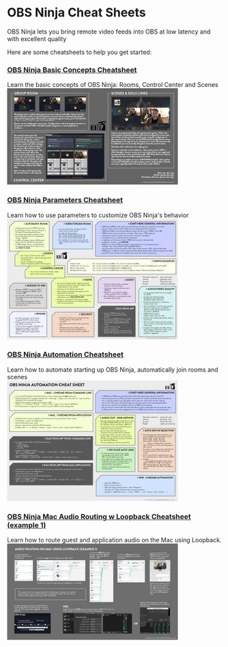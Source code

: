 # OBS Ninja Cheat Sheets

OBS Ninja lets you bring remote video feeds into OBS at low latency and with excellent quality

Here are some cheatsheets to help you get started:

### [OBS Ninja Basic Concepts Cheatsheet](basicconcepts/cheatsheet_obsn_basic_concepts.md)
Learn the basic concepts of OBS Ninja: Rooms, Control Center and Scenes   
[![OBS Ninja | cheat-sheet](basicconcepts/OBSN_basic_concepts_thumbnail.jpg)](basicconcepts/cheatsheet_obsn_basic_concepts.md)

### [OBS Ninja Parameters Cheatsheet](cheatsheet/cheatsheet_obsn_parameters.md)
Learn how to use parameters to customize OBS Ninja's behavior   
[![OBS Ninja | cheat-sheet](cheatsheet/OBSN_cheat-sheet_thumbnail.jpg)](cheatsheet/cheatsheet_obsn_parameters.md)

### [OBS Ninja Automation Cheatsheet](automation/cheatsheet_obsn_automation.md)
Learn how to automate starting up OBS Ninja, automatically join rooms and scenes   
[![OBS Ninja | cheat-sheet](automation/OBSN_automation_cheat-sheet_thumbnail.jpg)](automation/cheatsheet_obsn_automation.md)

### [OBS Ninja Mac Audio Routing w Loopback Cheatsheet (example 1)](loopbackrouting1/cheatsheet_obsn_loopback_routing1.md)
Learn how to route guest and application audio on the Mac using Loopback.   
[![OBS Ninja | cheat-sheet](loopbackrouting1/loopbackrouting1_thumbnail.jpg)](loopbackrouting1/cheatsheet_obsn_loopback_routing1.md)
